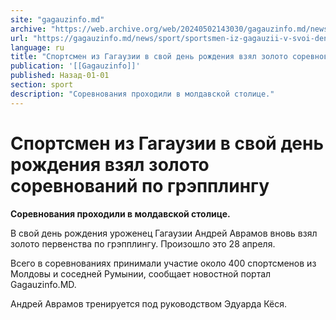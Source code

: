 ```yaml
---
site: "gagauzinfo.md"
archive: "https://web.archive.org/web/20240502143030/gagauzinfo.md/news/sport/sportsmen-iz-gagauzii-v-svoi-den-rozhdeniya-vzyal-zoloto-sorevnovanii-po-grepplingu"
url: "https://gagauzinfo.md/news/sport/sportsmen-iz-gagauzii-v-svoi-den-rozhdeniya-vzyal-zoloto-sorevnovanii-po-grepplingu"
language: ru
title: "Спортсмен из Гагаузии в свой день рождения взял золото соревнований по грэпплингу"
publication: '[[Gagauzinfo]]'
published: Назад-01-01
section: sport
description: "Соревнования проходили в молдавской столице."
---
```


# Спортсмен из Гагаузии в свой день рождения взял золото соревнований по грэпплингу

**Соревнования проходили в молдавской столице.**

В свой день рождения уроженец Гагаузии Андрей Аврамов вновь взял золото первенства по грэпплингу. Произошло это 28 апреля.

Всего в соревнованиях принимали участие около 400 спортсменов из Молдовы и соседней Румынии, сообщает новостной портал Gagauzinfo.MD.

Андрей Аврамов тренируется под руководством Эдуарда Кёся.